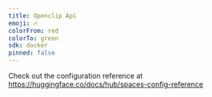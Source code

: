```yaml
---
title: Openclip Api
emoji: 🔥
colorFrom: red
colorTo: green
sdk: docker
pinned: false
---
```


Check out the configuration reference at https://huggingface.co/docs/hub/spaces-config-reference
